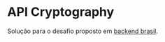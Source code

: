 # API Cryptography

Solução para o desafio proposto em [backend brasil](https://github.com/backend-br/desafios/blob/master/cryptography/PROBLEM.md).
